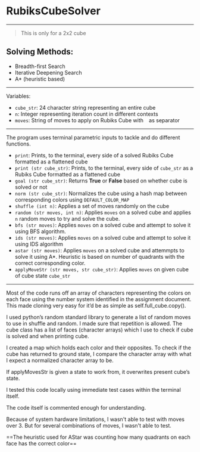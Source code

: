 # RubiksCubeSolver
---
> This is only for a 2x2 cube
## Solving Methods:
- Breadth-first Search
- Iterative Deepening Search 
- A* (heuristic based)
---
Variables: 
- `cube_str`: 24 character string representing an entire cube
- `n`: Integer representing iteration count in different contexts
- `moves`: String of moves to apply on Rubiks Cube with ` ` as separator
---
The program uses terminal parametric inputs to tackle and do different functions.
- `print`: Prints, to the terminal, every side of a solved Rubiks Cube formatted as a flattened cube
- `print (str cube_str)`: Prints, to the terminal, every side of `cube_str` as a Rubiks Cube formatted as a flattened cube
- `goal (str cube_str)`: Returns **True** or **False** based on whether cube is solved or not
- `norm (str cube_str)`: Normalizes the cube using a hash map between corresponding colors using `DEFAULT_COLOR_MAP`
- `shuffle (int n)`: Applies a set of moves randomly on the cube
- `random (str moves, int n)`: Applies `moves` on a solved cube and applies `n` random moves to try and solve the cube.
- `bfs (str moves)`:  Applies `moves` on a solved cube and attempt to solve it using BFS algorithm.
- `ids (str moves)`: Applies `moves` on a solved cube and attempt to solve it using IDS algorithm
- `astar (str moves)`: Applies `moves` on a solved cube and attemmpts to solve it using A*. Heuristic is based on number of quadrants with the correct corresponding color.
- `applyMoveStr (str moves, str cube_str)`: Applies `moves` on given cube of cube state `cube_str`
---
Most of the code runs off an array of characters representing the colors on each face using the number system identified in the assignment document. 
This made cloning very easy for it’d be as simple as self.full_cube.copy().

I used python’s random standard library to generate a list of random moves to use in shuffle and random. I made sure that repetition is allowed.
The cube class has a list of faces (character arrays) which I use to check if cube is solved and when printing cube.

I created a map which holds each color and their opposites.
To check if the cube has returned to ground state, I compare the character array with what I expect a normalized character array to be.

If applyMovesStr is given a state to work from, it overwrites present cube’s state.

I tested this code locally using immediate test cases within the terminal itself.

The code itself is commented enough for understanding.

Because of system hardware limitations, I wasn't able to test with moves over 3. But for several combinations of moves, I wasn't able to test.

==The heuristic used for AStar was counting how many quadrants on each face has the correct color==

